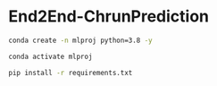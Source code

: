 # End2End-ChrunPrediction

```bash
conda create -n mlproj python=3.8 -y
```

```bash
conda activate mlproj
```

```bash
pip install -r requirements.txt
```